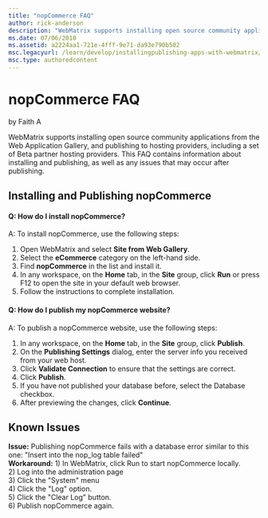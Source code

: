 ```yaml
---
title: "nopCommerce FAQ"
author: rick-anderson
description: "WebMatrix supports installing open source community applications from the Web Application Gallery, and publishing to hosting providers, including a set of Be..."
ms.date: 07/06/2010
ms.assetid: a2224aa1-721e-4fff-9e71-da93e790b502
msc.legacyurl: /learn/develop/installingpublishing-apps-with-webmatrix/nopcommerce-faq
msc.type: authoredcontent
---
```

nopCommerce FAQ
====================
by Faith A

WebMatrix supports installing open source community applications from the Web Application Gallery, and publishing to hosting providers, including a set of Beta partner hosting providers. This FAQ contains information about installing and publishing, as well as any issues that may occur after publishing.

## Installing and Publishing nopCommerce

#### Q: How do I install nopCommerce?

A: To install nopCommerce, use the following steps:

1. Open WebMatrix and select **Site from Web Gallery**.
2. Select the **eCommerce** category on the left-hand side.
3. Find **nopCommerce** in the list and install it.
4. In any workspace, on the **Home** tab, in the **Site** group, click **Run** or press F12 to open the site in your default web browser.
5. Follow the instructions to complete installation.

#### Q: How do I publish my nopCommerce website?

A: To publish a nopCommerce website, use the following steps:

1. In any workspace, on the **Home** tab, in the **Site** group, click **Publish**.
2. On the **Publishing Settings** dialog, enter the server info you received from your web host.
3. Click **Validate Connection** to ensure that the settings are correct.
4. Click **Publish**.
5. If you have not published your database before, select the Database checkbox.
6. After previewing the changes, click **Continue**.

## Known Issues

**Issue:** Publishing nopCommerce fails with a database error similar to this one: "Insert into the nop\_log table failed"  
**Workaround:** 1) In WebMatrix, click Run to start nopCommerce locally.  
2) Log into the administration page  
3) Click the "System" menu  
4) Click the "Log" option.   
5) Click the "Clear Log" button.  
6) Publish nopCommerce again.